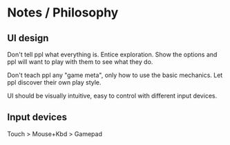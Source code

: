 # Notes / Philosophy

## UI design

Don't tell ppl what everything is. Entice exploration. Show the options and ppl
will want to play with them to see what they do.

Don't teach ppl any "game meta", only how to use the basic mechanics. Let ppl
discover their own play style.

UI should be visually intuitive, easy to control with different input devices.

## Input devices

Touch > Mouse+Kbd > Gamepad
